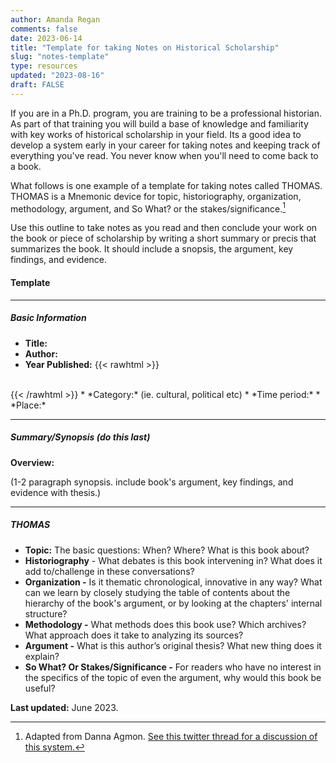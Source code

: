 ```yaml
---
author: Amanda Regan
comments: false
date: 2023-06-14
title: "Template for taking Notes on Historical Scholarship"
slug: "notes-template"
type: resources
updated: "2023-08-16"
draft: FALSE
---
```


If you are in a Ph.D. program, you are training to be a professional historian. As part of that training you will build a base of knowledge and familiarity with key works of historical scholarship in your field. Its a good idea to develop a system early in your career for taking notes and keeping track of everything you've read. You never know when you'll need to come back to a book. 

What follows is one example of a template for taking notes called THOMAS. THOMAS is a Mnemonic device for topic, historiography, organization, methodology, argument, and So What? or the stakes/significance.[^1] 

Use this outline to take notes as you read and then conclude your work on the book or piece of scholarship by writing a short summary or precis that summarizes the book. It should include a snopsis, the argument, key findings, and evidence. 

#### Template
---
##### Basic Information

* **Title:** 
* **Author:**
* **Year Published:** 
{{< rawhtml >}}
<br>
{{< /rawhtml >}}
* *Category:* (ie. cultural, political etc)
* *Time period:* 
* *Place:* 

---
##### Summary/Synopsis (do this last)

**Overview:** 

(1-2 paragraph synopsis. include book's argument, key findings, and evidence with thesis.)

--- 

##### THOMAS

* **Topic:** The basic questions: When? Where? What is this book about?
* **Historiography** - What debates is this book intervening in? What does it add to/challenge in these conversations? 
* **Organization -** Is it thematic chronological, innovative in any way? What can we learn by closely studying the table of contents about the hierarchy of the book's argument, or by looking at the chapters' internal structure? 
* **Methodology -** What methods does this book use? Which archives? What approach does it take to analyzing its sources? 
* **Argument -** What is this author’s original thesis? What new thing does it explain?
* **So What? Or Stakes/Significance -** For readers who have no interest in the specifics of the topic of even the argument, why would this book be useful? 




[^1]: Adapted from Danna Agmon. [See this twitter thread for a discussion of this system.](https://twitter.com/DannaAgmon/status/984087841813811200)



**Last updated:** June 2023.